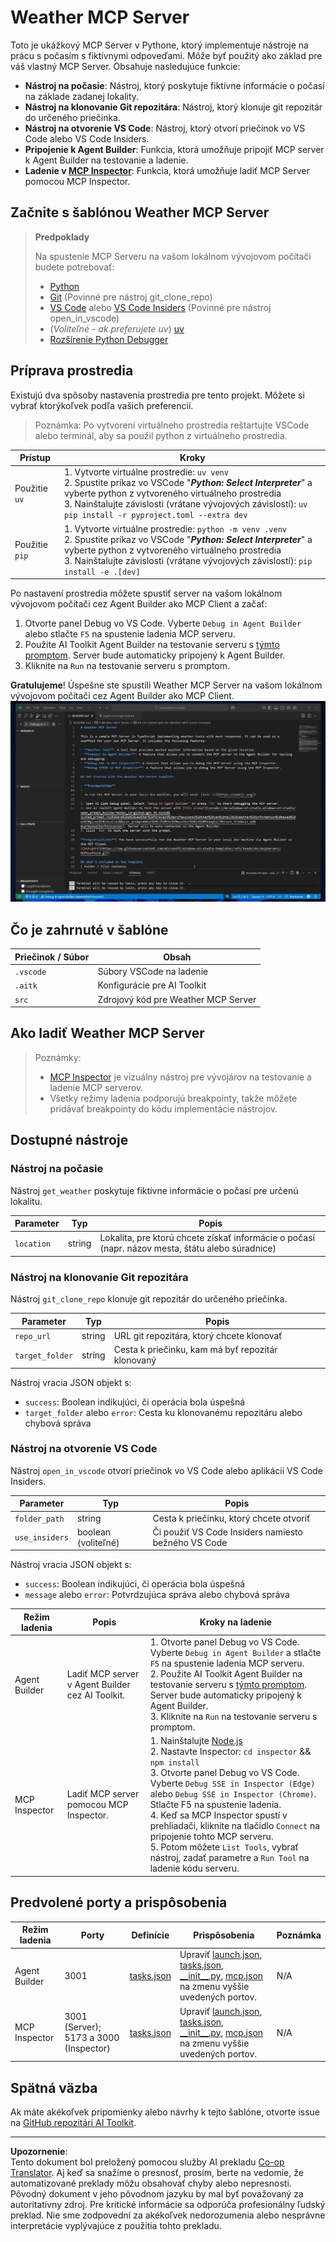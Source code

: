 <!--
CO_OP_TRANSLATOR_METADATA:
{
  "original_hash": "9a6a4d3497921d2f6d9699f0a6a1890c",
  "translation_date": "2025-09-09T22:13:16+00:00",
  "source_file": "10-StreamliningAIWorkflowsBuildingAnMCPServerWithAIToolkit/lab4/code/github_mcp_server/README.md",
  "language_code": "sk"
}
-->
# Weather MCP Server

Toto je ukážkový MCP Server v Pythone, ktorý implementuje nástroje na prácu s počasím s fiktívnymi odpoveďami. Môže byť použitý ako základ pre váš vlastný MCP Server. Obsahuje nasledujúce funkcie:

- **Nástroj na počasie**: Nástroj, ktorý poskytuje fiktívne informácie o počasí na základe zadanej lokality.
- **Nástroj na klonovanie Git repozitára**: Nástroj, ktorý klonuje git repozitár do určeného priečinka.
- **Nástroj na otvorenie VS Code**: Nástroj, ktorý otvorí priečinok vo VS Code alebo VS Code Insiders.
- **Pripojenie k Agent Builder**: Funkcia, ktorá umožňuje pripojiť MCP server k Agent Builder na testovanie a ladenie.
- **Ladenie v [MCP Inspector](https://github.com/modelcontextprotocol/inspector)**: Funkcia, ktorá umožňuje ladiť MCP Server pomocou MCP Inspector.

## Začnite s šablónou Weather MCP Server

> **Predpoklady**
>
> Na spustenie MCP Serveru na vašom lokálnom vývojovom počítači budete potrebovať:
>
> - [Python](https://www.python.org/)
> - [Git](https://git-scm.com/) (Povinné pre nástroj git_clone_repo)
> - [VS Code](https://code.visualstudio.com/) alebo [VS Code Insiders](https://code.visualstudio.com/insiders/) (Povinné pre nástroj open_in_vscode)
> - (*Voliteľné - ak preferujete uv*) [uv](https://github.com/astral-sh/uv)
> - [Rozšírenie Python Debugger](https://marketplace.visualstudio.com/items?itemName=ms-python.debugpy)

## Príprava prostredia

Existujú dva spôsoby nastavenia prostredia pre tento projekt. Môžete si vybrať ktorýkoľvek podľa vašich preferencií.

> Poznámka: Po vytvorení virtuálneho prostredia reštartujte VSCode alebo terminál, aby sa použil python z virtuálneho prostredia.

| Prístup | Kroky |
| -------- | ----- |
| Použitie `uv` | 1. Vytvorte virtuálne prostredie: `uv venv` <br>2. Spustite príkaz vo VSCode "***Python: Select Interpreter***" a vyberte python z vytvoreného virtuálneho prostredia <br>3. Nainštalujte závislosti (vrátane vývojových závislostí): `uv pip install -r pyproject.toml --extra dev` |
| Použitie `pip` | 1. Vytvorte virtuálne prostredie: `python -m venv .venv` <br>2. Spustite príkaz vo VSCode "***Python: Select Interpreter***" a vyberte python z vytvoreného virtuálneho prostredia<br>3. Nainštalujte závislosti (vrátane vývojových závislostí): `pip install -e .[dev]` | 

Po nastavení prostredia môžete spustiť server na vašom lokálnom vývojovom počítači cez Agent Builder ako MCP Client a začať:
1. Otvorte panel Debug vo VS Code. Vyberte `Debug in Agent Builder` alebo stlačte `F5` na spustenie ladenia MCP serveru.
2. Použite AI Toolkit Agent Builder na testovanie serveru s [týmto promptom](../../../../../../../../../../../open_prompt_builder). Server bude automaticky pripojený k Agent Builder.
3. Kliknite na `Run` na testovanie serveru s promptom.

**Gratulujeme**! Úspešne ste spustili Weather MCP Server na vašom lokálnom vývojovom počítači cez Agent Builder ako MCP Client.
![DebugMCP](https://raw.githubusercontent.com/microsoft/windows-ai-studio-templates/refs/heads/dev/mcpServers/mcp_debug.gif)

## Čo je zahrnuté v šablóne

| Priečinok / Súbor | Obsah                                     |
| ----------------- | ----------------------------------------- |
| `.vscode`         | Súbory VSCode na ladenie                 |
| `.aitk`           | Konfigurácie pre AI Toolkit              |
| `src`             | Zdrojový kód pre Weather MCP Server      |

## Ako ladiť Weather MCP Server

> Poznámky:
> - [MCP Inspector](https://github.com/modelcontextprotocol/inspector) je vizuálny nástroj pre vývojárov na testovanie a ladenie MCP serverov.
> - Všetky režimy ladenia podporujú breakpointy, takže môžete pridávať breakpointy do kódu implementácie nástrojov.

## Dostupné nástroje

### Nástroj na počasie
Nástroj `get_weather` poskytuje fiktívne informácie o počasí pre určenú lokalitu.

| Parameter | Typ | Popis |
| --------- | ---- | ----- |
| `location` | string | Lokalita, pre ktorú chcete získať informácie o počasí (napr. názov mesta, štátu alebo súradnice) |

### Nástroj na klonovanie Git repozitára
Nástroj `git_clone_repo` klonuje git repozitár do určeného priečinka.

| Parameter | Typ | Popis |
| --------- | ---- | ----- |
| `repo_url` | string | URL git repozitára, ktorý chcete klonovať |
| `target_folder` | string | Cesta k priečinku, kam má byť repozitár klonovaný |

Nástroj vracia JSON objekt s:
- `success`: Boolean indikujúci, či operácia bola úspešná
- `target_folder` alebo `error`: Cesta ku klonovanému repozitáru alebo chybová správa

### Nástroj na otvorenie VS Code
Nástroj `open_in_vscode` otvorí priečinok vo VS Code alebo aplikácii VS Code Insiders.

| Parameter | Typ | Popis |
| --------- | ---- | ----- |
| `folder_path` | string | Cesta k priečinku, ktorý chcete otvoriť |
| `use_insiders` | boolean (voliteľné) | Či použiť VS Code Insiders namiesto bežného VS Code |

Nástroj vracia JSON objekt s:
- `success`: Boolean indikujúci, či operácia bola úspešná
- `message` alebo `error`: Potvrdzujúca správa alebo chybová správa

| Režim ladenia | Popis | Kroky na ladenie |
| ------------- | ----- | ---------------- |
| Agent Builder | Ladiť MCP server v Agent Builder cez AI Toolkit. | 1. Otvorte panel Debug vo VS Code. Vyberte `Debug in Agent Builder` a stlačte `F5` na spustenie ladenia MCP serveru.<br>2. Použite AI Toolkit Agent Builder na testovanie serveru s [týmto promptom](../../../../../../../../../../../open_prompt_builder). Server bude automaticky pripojený k Agent Builder.<br>3. Kliknite na `Run` na testovanie serveru s promptom. |
| MCP Inspector | Ladiť MCP server pomocou MCP Inspector. | 1. Nainštalujte [Node.js](https://nodejs.org/)<br> 2. Nastavte Inspector: `cd inspector` && `npm install` <br> 3. Otvorte panel Debug vo VS Code. Vyberte `Debug SSE in Inspector (Edge)` alebo `Debug SSE in Inspector (Chrome)`. Stlačte F5 na spustenie ladenia.<br> 4. Keď sa MCP Inspector spustí v prehliadači, kliknite na tlačidlo `Connect` na pripojenie tohto MCP serveru.<br> 5. Potom môžete `List Tools`, vybrať nástroj, zadať parametre a `Run Tool` na ladenie kódu serveru.<br> |

## Predvolené porty a prispôsobenia

| Režim ladenia | Porty | Definície | Prispôsobenia | Poznámka |
| ------------- | ----- | --------- | ------------- | -------- |
| Agent Builder | 3001 | [tasks.json](../../../../../../10-StreamliningAIWorkflowsBuildingAnMCPServerWithAIToolkit/lab4/code/github_mcp_server/.vscode/tasks.json) | Upraviť [launch.json](../../../../../../10-StreamliningAIWorkflowsBuildingAnMCPServerWithAIToolkit/lab4/code/github_mcp_server/.vscode/launch.json), [tasks.json](../../../../../../10-StreamliningAIWorkflowsBuildingAnMCPServerWithAIToolkit/lab4/code/github_mcp_server/.vscode/tasks.json), [\_\_init\_\_.py](../../../../../../10-StreamliningAIWorkflowsBuildingAnMCPServerWithAIToolkit/lab4/code/github_mcp_server/src/__init__.py), [mcp.json](../../../../../../10-StreamliningAIWorkflowsBuildingAnMCPServerWithAIToolkit/lab4/code/github_mcp_server/.aitk/mcp.json) na zmenu vyššie uvedených portov. | N/A |
| MCP Inspector | 3001 (Server); 5173 a 3000 (Inspector) | [tasks.json](../../../../../../10-StreamliningAIWorkflowsBuildingAnMCPServerWithAIToolkit/lab4/code/github_mcp_server/.vscode/tasks.json) | Upraviť [launch.json](../../../../../../10-StreamliningAIWorkflowsBuildingAnMCPServerWithAIToolkit/lab4/code/github_mcp_server/.vscode/launch.json), [tasks.json](../../../../../../10-StreamliningAIWorkflowsBuildingAnMCPServerWithAIToolkit/lab4/code/github_mcp_server/.vscode/tasks.json), [\_\_init\_\_.py](../../../../../../10-StreamliningAIWorkflowsBuildingAnMCPServerWithAIToolkit/lab4/code/github_mcp_server/src/__init__.py), [mcp.json](../../../../../../10-StreamliningAIWorkflowsBuildingAnMCPServerWithAIToolkit/lab4/code/github_mcp_server/.aitk/mcp.json) na zmenu vyššie uvedených portov.| N/A |

## Spätná väzba

Ak máte akékoľvek pripomienky alebo návrhy k tejto šablóne, otvorte issue na [GitHub repozitári AI Toolkit](https://github.com/microsoft/vscode-ai-toolkit/issues).

---

**Upozornenie**:  
Tento dokument bol preložený pomocou služby AI prekladu [Co-op Translator](https://github.com/Azure/co-op-translator). Aj keď sa snažíme o presnosť, prosím, berte na vedomie, že automatizované preklady môžu obsahovať chyby alebo nepresnosti. Pôvodný dokument v jeho pôvodnom jazyku by mal byť považovaný za autoritatívny zdroj. Pre kritické informácie sa odporúča profesionálny ľudský preklad. Nie sme zodpovední za akékoľvek nedorozumenia alebo nesprávne interpretácie vyplývajúce z použitia tohto prekladu.